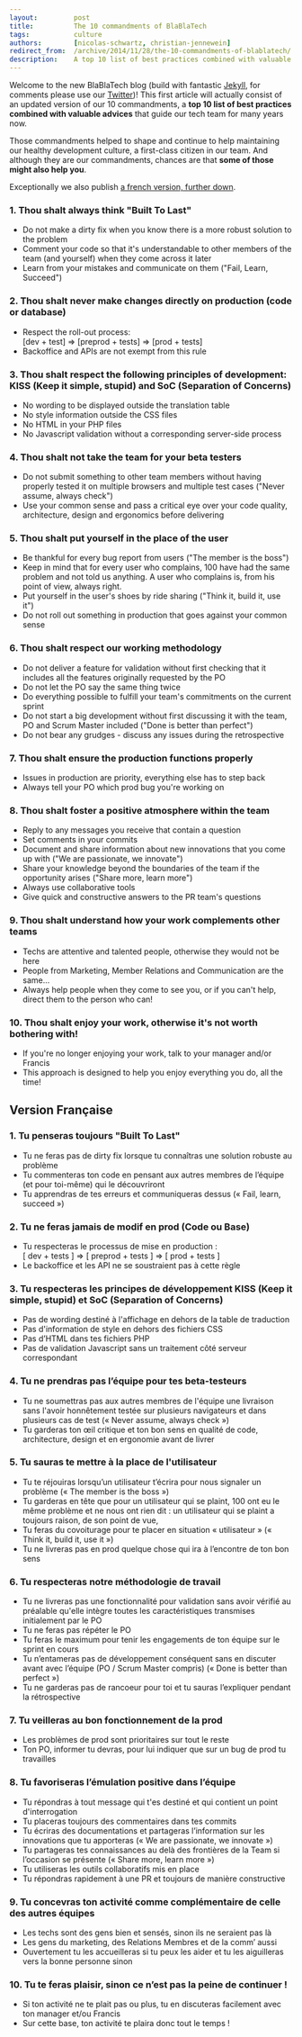 ```yaml
---
layout:         post
title:          The 10 commandments of BlaBlaTech
tags:           culture
authors:        [nicolas-schwartz, christian-jennewein]
redirect_from:  /archive/2014/11/28/the-10-commandments-of-blablatech/
description:    A top 10 list of best practices combined with valuable advices that guide the BlaBlaTech
---
```


Welcome to the new BlaBlaTech blog (build with fantastic [Jekyll](http://jekyllrb.com/), for comments please use our [Twitter](https://twitter.com/BlaBlaCarTech))! This first article will actually consist of an updated version of our 10 commandments, a **top 10 list of best practices combined with valuable advices** that guide our tech team for many years now.

Those commandments helped to shape and continue to help maintaining our healthy development culture, a first-class citizen in our team. And although they are our commandments, chances are that **some of those might also help you**.

Exceptionally we also publish [a french version, further down](#french-version).

### 1. Thou shalt always think "Built To Last"
 * Do not make a dirty fix when you know there is a more robust solution to the problem
 * Comment your code so that it's understandable to other members of the team (and yourself) when they come across it later
 * Learn from your mistakes and communicate on them ("Fail, Learn, Succeed")

### 2. Thou shalt never make changes directly on production (code or database)
 * Respect the roll-out process:<br />[dev + test] => [preprod + tests] => [prod + tests]
 * Backoffice and APIs are not exempt from this rule

### 3. Thou shalt respect the following principles of development: KISS (Keep it simple, stupid) and SoC (Separation of Concerns)
 * No wording to be displayed outside the translation table
 * No style information outside the CSS files
 * No HTML in your PHP files
 * No Javascript validation without a corresponding server-side process

### 4. Thou shalt not take the team for your beta testers
 * Do not submit something to other team members without having properly tested it on multiple browsers and multiple test cases ("Never assume, always check")
 * Use your common sense and pass a critical eye over your code quality, architecture, design and ergonomics before delivering

### 5. Thou shalt put yourself in the place of the user
 * Be thankful for every bug report from users ("The member is the boss")
 * Keep in mind that for every user who complains, 100 have had the same problem and not told us anything. A user who complains is, from his point of view, always right.
 * Put yourself in the user's shoes by ride sharing ("Think it, build it, use it")
 * Do not roll out something in production that goes against your common sense

### 6. Thou shalt respect our working methodology
 * Do not deliver a feature for validation without first checking that it includes all the features originally requested by the PO
 * Do not let the PO say the same thing twice
 * Do everything possible to fulfill your team's commitments on the current sprint
 * Do not start a big development without first discussing it with the team, PO and Scrum Master included ("Done is better than perfect")
 * Do not bear any grudges - discuss any issues during the retrospective

### 7. Thou shalt ensure the production functions properly
 * Issues in production are priority, everything else has to step back
 * Always tell your PO which prod bug you're working on

### 8. Thou shalt foster a positive atmosphere within the team
 * Reply to any messages you receive that contain a question
 * Set comments in your commits
 * Document and share information about new innovations that you come up with ("We are passionate, we innovate")
 * Share your knowledge beyond the boundaries of the team if the opportunity arises ("Share more, learn more")
 * Always use collaborative tools
 * Give quick and constructive answers to the PR team's questions

### 9. Thou shalt understand how your work complements other teams
 * Techs are attentive and talented people, otherwise they would not be here
 * People from Marketing, Member Relations and Communication are the same...
 * Always help people when they come to see you, or if you can't help, direct them to the person who can!

### 10. Thou shalt enjoy your work, otherwise it's not worth bothering with!
 * If you're no longer enjoying your work, talk to your manager and/or Francis
 * This approach is designed to help you enjoy everything you do, all the time!

## <a name="french-version"></a>Version Française

### 1. Tu penseras toujours "Built To Last"
 * Tu ne feras pas de dirty fix lorsque tu connaîtras une solution robuste au problème
 * Tu commenteras ton code en pensant aux autres membres de l’équipe (et pour toi-même) qui le découvriront
 * Tu apprendras de tes erreurs et communiqueras dessus (« Fail, learn, succeed »)

### 2. Tu ne feras jamais de modif en prod (Code ou Base)
 * Tu respecteras le processus de mise en production :<br />[ dev + tests ] => [ preprod + tests ] => [ prod + tests ]
 * Le backoffice et les API ne se soustraient pas à cette règle

### 3. Tu respecteras les principes de développement KISS (Keep it simple, stupid) et SoC (Separation of Concerns)
 * Pas de wording destiné à l'affichage en dehors de la table de traduction
 * Pas d'information de style en dehors des fichiers CSS
 * Pas d’HTML dans tes fichiers PHP
 * Pas de validation Javascript sans un traitement côté serveur correspondant

### 4. Tu ne prendras pas l’équipe pour tes beta-testeurs
 * Tu ne soumettras pas aux autres membres de l'équipe une livraison sans l'avoir honnêtement testée sur plusieurs navigateurs et dans plusieurs cas de test (« Never assume, always check »)
 * Tu garderas ton œil critique et ton bon sens en qualité de code, architecture, design et en ergonomie avant de livrer

### 5. Tu sauras te mettre à la place de l'utilisateur
 * Tu te réjouiras lorsqu’un utilisateur t’écrira pour nous signaler un problème (« The member is the boss »)
 * Tu garderas en tête que pour un utilisateur qui se plaint, 100 ont eu le même problème et ne nous ont rien dit : un utilisateur qui se plaint a toujours raison, de son point de vue,
 * Tu feras du covoiturage pour te placer en situation « utilisateur » (« Think it, build it, use it »)
 * Tu ne livreras pas en prod quelque chose qui ira à l’encontre de ton bon sens

### 6. Tu respecteras notre méthodologie de travail
 * Tu ne livreras pas une fonctionnalité pour validation sans avoir vérifié au préalable qu'elle intègre toutes les caractéristiques transmises initialement par le PO
 * Tu ne feras pas répéter le PO
 * Tu feras le maximum pour tenir les engagements de ton équipe sur le sprint en cours
 * Tu n’entameras pas de développement conséquent sans en discuter avant avec l’équipe (PO / Scrum Master compris) (« Done is better than perfect »)
 * Tu ne garderas pas de rancoeur pour toi et tu sauras l’expliquer pendant la rétrospective

### 7. Tu veilleras au bon fonctionnement de la prod
 * Les problèmes de prod sont prioritaires sur tout le reste
 * Ton PO, informer tu devras, pour lui indiquer que sur un bug de prod tu travailles

### 8. Tu favoriseras l’émulation positive dans l’équipe
 * Tu répondras à tout message qui t'es destiné et qui contient un point d'interrogation
 * Tu placeras toujours des commentaires dans tes commits
 * Tu écriras des documentations et partageras l’information sur les innovations que tu apporteras (« We are passionate, we innovate »)
 * Tu partageras tes connaissances au delà des frontières de la Team si l’occasion se présente (« Share more, learn more »)
 * Tu utiliseras les outils collaboratifs mis en place
 * Tu répondras rapidement à une PR et toujours de manière constructive

### 9. Tu concevras ton activité comme complémentaire de celle des autres équipes
 * Les techs sont des gens bien et sensés, sinon ils ne seraient pas là
 * Les gens du marketing, des Relations Membres et de la comm’ aussi
 * Ouvertement tu les accueilleras si tu peux les aider et tu les aiguilleras vers la bonne personne sinon

### 10. Tu te feras plaisir, sinon ce n’est pas la peine de continuer !
 * Si ton activité ne te plait pas ou plus, tu en discuteras facilement avec ton manager et/ou Francis
 * Sur cette base, ton activité te plaira donc tout le temps !
